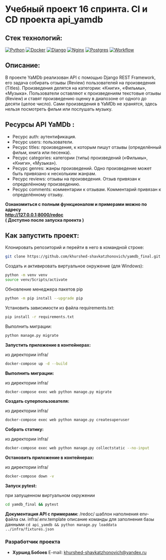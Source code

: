 # Учебный проект 16 спринта. CI и CD проекта api_yamdb

## Стек технологий:

[![Python](https://camo.githubusercontent.com/f13f8c8fd603bd94f3c006d5650ea82b0213e94c54ac4b93e1d56f765a068882/68747470733a2f2f696d672e736869656c64732e696f2f62616467652f4d616465253230776974682d507974686f6e2d677265656e3f6c6f676f3d707974686f6e266c6f676f436f6c6f723d776869746526636f6c6f72)](https://www.python.org/) [![Docker](https://camo.githubusercontent.com/68b1b15acde4efc8a882ad9dc399d73a7d72d6ffb69fd47f95c60772976d1218/68747470733a2f2f696d672e736869656c64732e696f2f7374617469632f76313f6d6573736167653d646f636b6572266c6f676f3d646f636b6572266c6162656c436f6c6f723d35633563356326636f6c6f723d303032633636266c6f676f436f6c6f723d7768697465266c6162656c3d253230267374796c653d706c6173746963)](https://www.docker.com/) [![Django](https://camo.githubusercontent.com/36cd67e6d0292012b0c84f7ca1c60697fe15d9c2a5a8171d2229a877f321298d/68747470733a2f2f696d672e736869656c64732e696f2f7374617469632f76313f6d6573736167653d646a616e676f266c6f676f3d646a616e676f266c6162656c436f6c6f723d35633563356326636f6c6f723d306334623333266c6f676f436f6c6f723d7768697465266c6162656c3d253230267374796c653d706c6173746963)](https://www.djangoproject.com/) [![Nginx](https://camo.githubusercontent.com/ea3d94458fad94b44b35ed0d03b6cf7bc2054d334d6f669f29807fa7a52ab90d/68747470733a2f2f696d672e736869656c64732e696f2f7374617469632f76313f6d6573736167653d6e67696e78266c6f676f3d6e67696e78266c6162656c436f6c6f723d35633563356326636f6c6f723d303039393030266c6f676f436f6c6f723d7768697465266c6162656c3d253230267374796c653d706c6173746963)](https://nginx.org/) [![Postgres](https://camo.githubusercontent.com/ad8e4b6c04b8f9caec8d7c47e9d79110724148c57282007ca247424871f3626f/68747470733a2f2f696d672e736869656c64732e696f2f7374617469632f76313f6d6573736167653d706f737467726573716c266c6f676f3d706f737467726573716c266c6162656c436f6c6f723d35633563356326636f6c6f723d313138326333266c6f676f436f6c6f723d7768697465266c6162656c3d253230267374796c653d706c6173746963)](https://www.postgresql.org/) [![Workflow](https://github.com/khurshed-shavkatzhonovich/yamdb_final/workflows/api_yamdb_workflow/badge.svg)](https://github.com/khurshed-shavkatzhonovich/yamdb_final/workflows/api_yamdb_workflow/badge.svg)



## Описание:

В проекте YaMDb реализован API с помощью Django REST Framework, его задача собирать отзывы (Review) пользователей на произведения (Titles). Произведения делятся на категории: «Книги», «Фильмы», «Музыка».
Пользователи оставляют к произведениям текстовые отзывы (Review) и ставят произведению оценку в диапозоне от одного до десяти (целое число).
Сами произведения в YaMDb не хранятся, здесь нельзя посмотреть фильм или послушать музыку.

## Ресурсы API  __YaMDb__ :

* Ресурс auth: аутентификация.
* Ресурс users: пользователи.
* Ресурс titles: произведения, к которым пишут отзывы (определённый фильм, книга или песенка).
* Ресурс categories: категории (типы) произведений («Фильмы», «Книги», «Музыка»).
* Ресурс genres: жанры произведений. Одно произведение может быть привязано к нескольким жанрам.
* Ресурс reviews: отзывы на произведения. Отзыв привязан к определённому произведению.
* Ресурс comments: комментарии к отзывам. Комментарий привязан к определённому отзыву.

__Ознакомиться с полным функционалом и примерами можно по адресу__   
__http://127.0.0.1:8000/redoc__  
__( Доступно после запуска проекта )__

## Как запустить проект:

Клонировать репозиторий и перейти в него в командной строке:

```bash
git clone https://github.com/khurshed-shavkatzhonovich/yamdb_final.git
```

Cоздать и активировать виртуальное окружение (для Windows):

```bash
python -m venv venv
source venv/Scripts/activate
```

Обновление менеджера пакетов pip

```bash
python -m pip install --upgrade pip
```

Установить зависимости из файла requirements.txt:

```bash
pip install -r requirements.txt
```

Выполнить миграции:

```bash
python manage.py migrate
```

**Запустить приложение в контейнерах:**

из директории infra/

```bash
docker-compose up -d --build
```

**Выполнить миграции:**

из директории infra/

```bash
docker-compose exec web python manage.py migrate
```

**Создать суперпользователя:**

из директории infra/

```bash
docker-compose exec web python manage.py createsuperuser
```

**Собрать статику:**

из директории infra/

```bash
docker-compose exec web python manage.py collectstatic --no-input
```

**Остановить приложение в контейнерах:**

из директории infra/

```bash
docker-compose down -v
```

**Запуск pytest:**

при запущенном виртуальном окружении

```bash
cd yamdb_final && pytest
```

**Документация API с примерами:** /redoc/
шаблон наполнения env-файла
см.
infra/.env.template
описание команды для заполнения базы данными
`cd api_yamdb && python manage.py loaddata ../infra/fixtures.json`

### Разработчик проекта

* __Хуршед Бобоев__
E-mail: [khurshed-shavkatzhonovich@yandex.ru](mailto:khurshed-shavkatzhonovich@yandex.ru)

